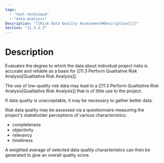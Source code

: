 ```yaml
---
tags:
  - "tool-technique"
  - "data-analysis"
Description: "[[Risk Data Quality Assessment#Description|📝]]"
Section: "11.3.2.3"
---
```

# Description
Evaluates the degree to which the data about individual project risks is accurate and reliable as a basis for [[11.3 Perform Qualitative Risk Analysis|Qualitative Risk Analysis]].

The use of low-quality risk data may lead to a [[11.3 Perform Qualitative Risk Analysis|Qualitative Risk Analysis]] that is of little use to the project.

If data quality is unacceptable, it may be necessary to gather better data.

Risk data quality may be assessed via a questionnaire measuring the project's stakeholder perceptions of various characteristics:
- completeness
- objectivity
- relevancy
- timeliness

A weighted average of selected data quality characteristics can then be generated to give an overall quality score.